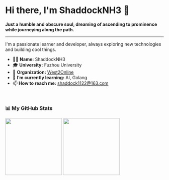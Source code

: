 # Hi there, I'm ShaddockNH3 👋

**Just a humble and obscure soul, dreaming of ascending to prominence while journeying along the path.**

---

I'm a passionate learner and developer, always exploring new technologies and building cool things.

- 🧑‍💻 **Name:** ShaddockNH3
- 🎓 **University:** Fuzhou University
- 🏢 **Organization:** [West2Online](https://github.com/west2-online)
- 🌱 **I’m currently learning:** AI, Golang
- 📫 **How to reach me:** shaddock1122@163.com

<br/>

### 📊 My GitHub Stats

<img height="180em" src="https://github-readme-stats.vercel.app/api?username=ShaddockNH3&show_icons=true&theme=tokyonight&include_all_commits=true&count_private=true&hide_border=true&rank_icon=github" />
<img height="180em" src="https://github-readme-stats.vercel.app/api/top-langs/?username=ShaddockNH3&layout=compact&theme=tokyonight&hide_border=true" />
